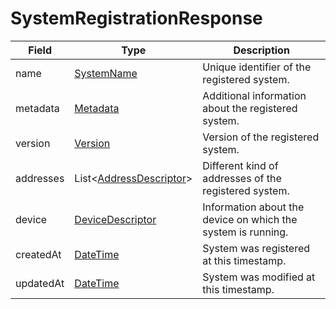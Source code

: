# SystemRegistrationResponse

Field | Type | Description
--- | --- | --- 
name | [SystemName](../primitives.md#systemname) | Unique identifier of the registered system.
metadata | [Metadata](../data-models/metadata.md) | Additional information about the registered system.
version | [Version](../primitives.md#version) | Version of the registered system.
addresses | List<[AddressDescriptor](../data-models/address-descriptor.md)> | Different kind of addresses of the registered system.
device | [DeviceDescriptor](../data-models/device-descriptor.md) | Information about the device on which the system is running.
createdAt | [DateTime](../primitives.md#datetime) | System was registered at this timestamp.
updatedAt | [DateTime](../primitives.md#datetime) | System was modified at this timestamp.